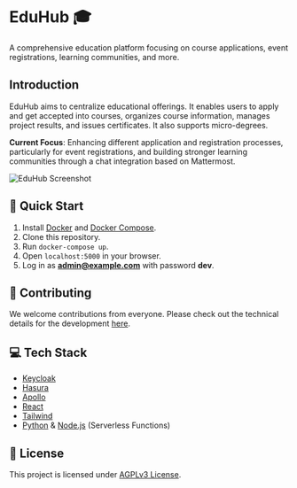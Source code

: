 # EduHub :mortar_board:

A comprehensive education platform focusing on course applications, event registrations, learning communities, and more.

## Introduction

EduHub aims to centralize educational offerings. It enables users to apply and get accepted into courses, organizes course information, manages project results, and issues certificates. It also supports micro-degrees.

**Current Focus**: Enhancing different application and registration processes, particularly for event registrations, and building stronger learning communities through a chat integration based on Mattermost.

![EduHub Screenshot](https://github.com/edu-hub-project/application/assets/24397546/234637f5-1c99-474e-a5c7-1f6f0fc280b8)

## :rocket: Quick Start

1. Install [Docker](https://docs.docker.com/engine/install/) and [Docker Compose](https://docs.docker.com/compose/install/).
2. Clone this repository.
3. Run `docker-compose up`.
4. Open `localhost:5000` in your browser.
5. Log in as **admin@example.com** with password **dev**.

## :busts_in_silhouette: Contributing

We welcome contributions from everyone. Please check out the technical details for the development [here](DEVELOPMENT_GUIDE.md).

## :computer: Tech Stack

- [Keycloak](https://www.keycloak.org/)
- [Hasura](https://hasura.io/)
- [Apollo](https://www.apollographql.com/)
- [React](https://reactjs.org/)
- [Tailwind](https://tailwindcss.com/)
- [Python](https://www.python.org/) & [Node.js](https://nodejs.org/en/) (Serverless Functions)

## :memo: License

This project is licensed under [AGPLv3 License](LICENSE.md).
